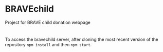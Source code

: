 # BRAVEchild
Project for BRAVE child donation webpage

#
To access the bravechild server, after cloning the most recent version of the repository
`npm install` and then `npm start`.
